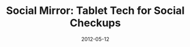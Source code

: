 ---
creators: []
date: '2012-05-12'
excerpt: ''
filename: 2012-05-12-social-mirror-tablet-tech-for
hosts: []
image: ''
subtitle: ''
tags:
- post
- featured
- design
title: 'Social Mirror: Tablet Tech for Social Checkups'
uri: http://civic.mit.edu/blog/natematias/social-mirror-tablet-tech-for-social-checkups
---